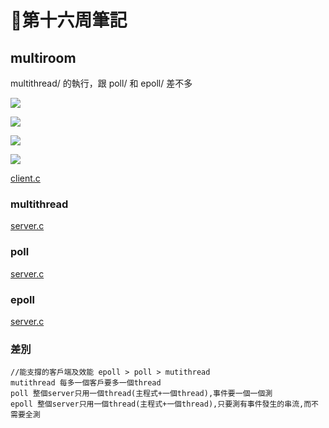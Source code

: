 # 📖第十六周筆記

## multiroom

multithread/ 的執行，跟 poll/ 和 epoll/ 差不多

![](https://nohano1l.github.io/sp109b/note/week16/picture/0.png)

![](https://nohano1l.github.io/sp109b/note/week16/picture/1.png)

![](https://nohano1l.github.io/sp109b/note/week16/picture/2.png)

![](https://nohano1l.github.io/sp109b/note/week16/picture/3.png)

[client.c](https://github.com/nohano1l/sp109b/blob/main/note/week16/client.c)

### multithread

[server.c](https://github.com/nohano1l/sp109b/blob/main/note/week16/server1.c)

### poll

[server.c](https://github.com/nohano1l/sp109b/blob/main/note/week16/server2.c)

### epoll

[server.c](https://github.com/nohano1l/sp109b/blob/main/note/week16/server3.c)

### 差別
```
//能支撐的客戶端及效能 epoll > poll > mutithread
mutithread 每多一個客戶要多一個thread
poll 整個server只用一個thread(主程式+一個thread),事件要一個一個測
epoll 整個server只用一個thread(主程式+一個thread),只要測有事件發生的串流,而不需要全測
```